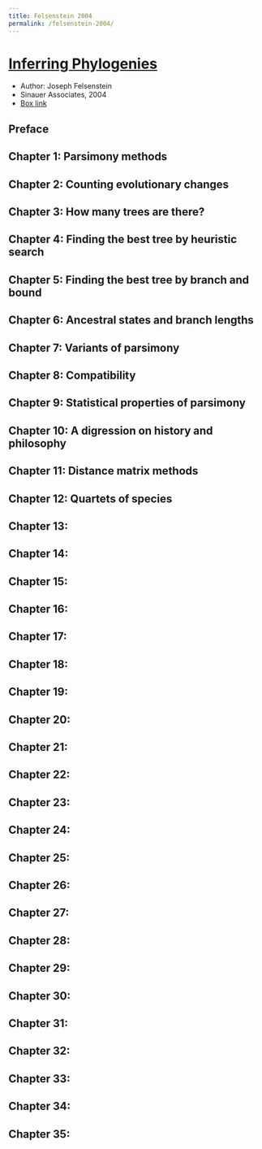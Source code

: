```yaml
---
title: Felsenstein 2004
permalink: /felsenstein-2004/
---
```


# [Inferring Phylogenies](https://books.google.com/books/about/Inferring_Phylogenies.html?id=GI6PQgAACAAJ)
* Author: Joseph Felsenstein
* Sinauer Associates, 2004
* [Box link](https://app.box.com/s/fnsgn47kt87zveup29wku75e56vbi7k7)

## Preface
## Chapter 1: Parsimony methods
## Chapter 2: Counting evolutionary changes
## Chapter 3: How many trees are there?
## Chapter 4: Finding the best tree by heuristic search
## Chapter 5: Finding the best tree by branch and bound
## Chapter 6: Ancestral states and branch lengths
## Chapter 7: Variants of parsimony
## Chapter 8: Compatibility
## Chapter 9: Statistical properties of parsimony
## Chapter 10: A digression on history and philosophy
## Chapter 11: Distance matrix methods
## Chapter 12: Quartets of species
## Chapter 13:
## Chapter 14:
## Chapter 15:
## Chapter 16:
## Chapter 17:
## Chapter 18:
## Chapter 19:
## Chapter 20:
## Chapter 21:
## Chapter 22:
## Chapter 23:
## Chapter 24:
## Chapter 25:
## Chapter 26:
## Chapter 27:
## Chapter 28:
## Chapter 29:
## Chapter 30:
## Chapter 31:
## Chapter 32:
## Chapter 33:
## Chapter 34:
## Chapter 35:
